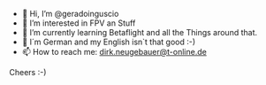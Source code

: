 - 👋 Hi, I’m @geradoinguscio
- 👀 I’m interested in FPV an Stuff
- 🌱 I’m currently learning Betaflight and all the Things around that.
- 💞️ I´m German and my English isn`t that good  :-)
- 📫 How to reach me: dirk.neugebauer@t-online.de

Cheers  :-)

<!---
geradoinguscio/geradoinguscio is a ✨ special ✨ repository because its `README.md` (this file) appears on your GitHub profile.
You can click the Preview link to take a look at your changes.
--->
